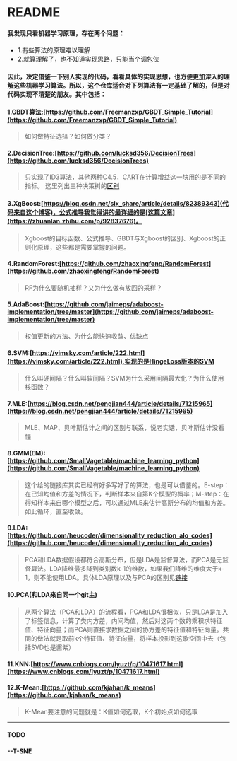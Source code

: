 # README
#### 我发现只看机器学习原理，存在两个问题：
* 1.有些算法的原理难以理解
* 2.就算理解了，也不知道实现思路，只能当个调包侠  
#### 因此，决定借鉴一下别人实现的代码，看看具体的实现思想，也方便更加深入的理解这些机器学习算法。所以，这个仓库适合对下列算法有一定基础了解的，但是对代码实现不清楚的朋友。其中包括：
#### 1.GBDT算法:[https://github.com/Freemanzxp/GBDT_Simple_Tutorial](https://github.com/Freemanzxp/GBDT_Simple_Tutorial)
>如何做特征选择？如何做分类？
#### 2.DecisionTree:[https://github.com/lucksd356/DecisionTrees](https://github.com/lucksd356/DecisionTrees)
>只实现了ID3算法，其他两种C4.5，CART在计算增益这一块用的是不同的指标。
这里列出三种决策树的[区别](https://blog.csdn.net/qq_27717921/article/details/74784400)
#### 3.XgBoost:[https://blog.csdn.net/slx_share/article/details/82389343](代码来自这个博客)，公式推导我觉得讲的最详细的是[这篇文章](https://zhuanlan.zhihu.com/p/92837676)。
>Xgboost的目标函数、公式推导、GBDT与Xgboost的区别、Xgboost的正则化原理，这些都是需要掌握的问题。
#### 4.RandomForest:[https://github.com/zhaoxingfeng/RandomForest](https://github.com/zhaoxingfeng/RandomForest)
>RF为什么要随机抽样？又为什么做有放回的采样？
#### 5.AdaBoost:[https://github.com/jaimeps/adaboost-implementation/tree/master](https://github.com/jaimeps/adaboost-implementation/tree/master)
>权值更新的方法、为什么能快速收敛、优缺点
#### 6.SVM:[https://vimsky.com/article/222.html](https://vimsky.com/article/222.html),实现的是HingeLoss版本的SVM
>什么叫硬间隔？什么叫软间隔？SVM为什么采用间隔最大化？为什么使用核函数？
#### 7.MLE:[https://blog.csdn.net/pengjian444/article/details/71215965](https://blog.csdn.net/pengjian444/article/details/71215965)
>MLE、MAP、贝叶斯估计之间的区别与联系，说老实话，贝叶斯估计没看懂
#### 8.GMM(EM):[https://github.com/SmallVagetable/machine_learning_python](https://github.com/SmallVagetable/machine_learning_python)
>这个给的链接库其实已经有好多写好了的算法，也是可以借鉴的。E-step：在已知均值和方差的情况下，判断样本来自第K个模型的概率；M-step：在得知样本来自哪个模型之后，可以通过MLE来估计高斯分布的均值和方差。如此循环，直至收敛。
#### 9.LDA:[https://github.com/heucoder/dimensionality_reduction_alo_codes](https://github.com/heucoder/dimensionality_reduction_alo_codes)
>PCA和LDA数据假设都符合高斯分布，但是LDA是监督算法，而PCA是无监督算法。LDA降维最多降到类别数k-1的维数，如果我们降维的维度大于k-1，则不能使用LDA。具体LDA原理以及与PCA的区别见[链接](https://www.cnblogs.com/pinard/p/6244265.html)
#### 10.PCA(和LDA来自同一个git主)
>从两个算法（PCA和LDA）的流程看，PCA和LDA很相似，只是LDA是加入了标签信息，计算了类内方差，内间均值，然后对这两个数的乘积求特征值、特征向量；而PCA则直接求数据之间的协方差的特征值和特征向量。共同的做法就是取前k个特征值、特征向量，将样本投影到这歌空间中去（包括SVD也是酱紫）
#### 11.KNN:[https://www.cnblogs.com/lyuzt/p/10471617.html](https://www.cnblogs.com/lyuzt/p/10471617.html)
#### 12.K-Mean:[https://github.com/kjahan/k_means](https://github.com/kjahan/k_means)
>K-Mean要注意的问题就是：K值如何选取，K个初始点如何选取
---
#### TODO
#### --T-SNE

